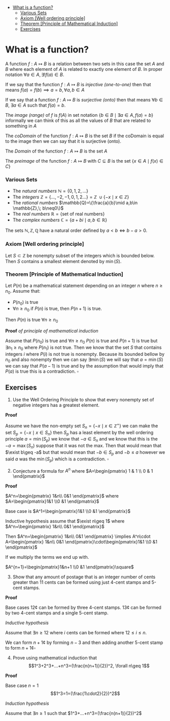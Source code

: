 

- [What is a function?](#what-is-a-function)
    - [Various Sets](#various-sets)
    - [Axiom \[Well ordering principle\]](#axiom-well-ordering-principle)
    - [Theorem \[Principle of Mathematical Induction\]](#theorem-principle-of-mathematical-induction)
  - [Exercises](#exercises)

# What is a function?

A function $f:A\mapsto B$ is a relation between two sets in this case the set  $A$ and $B$ where each element of $A$ is related to exactly one element of $B$.
In proper notation $\forall a\in A, \exists ! f(a)\in B$.

If we say that the function $f:A\mapsto B$ is _injective (one-to-one)_ then that means $f(a)=f(b)\implies a=b,\forall a,b\in A$

If we say that a function $f: A\mapsto B$ is _surjective (onto)_ then that means $\forall b\in B, \;\exists a \in A\text{ such that } f(a)=b$.

The _image (range)_ of $f$ is $f(A)$ in set notation $\{b\in B\mid \exists a \in A ,f(a)=b \}$ informally we can think of this as all the values of $B$ that are related to something in $A$

The _coDomain_ of the function $f:A\mapsto B$ is the set $B$ if the coDomain is equal to the image then we can say that it is surjective (onto).

The _Domain_ of the function $f: A\mapsto B$ is the set $A$

The _preimage_ of the function $f: A\mapsto B$ with $C\subseteq B$ is the set $\{x \in A\mid f(x)\in C\}$ 

### Various Sets

* The _natural numbers_ $\mathbb{N}=\{0,1,2,...\}$
* The _integers_ $\mathbb{Z}=\{...,-2,-1,0,1,2...\}= \mathbb{Z}\;\cup\{-x\mid x\in \mathbb{Z}\}$
* The _rational numbers_ $\mathbb{Q}=\{\frac{a}{b}\mid a,b\in \mathbb{Z},\; b\neq0\}$
* The _real numbers_ $\mathbb{R}=\{\text{set of real numbers}\}$
* The _complex numbers_ $\mathbb{C}=\{a+bi\mid a,b \in \mathbb{R}\}$

The sets $\mathbb{N},\mathbb{Z},\mathbb{Q}$ have a natural order defined by $a < b \iff b-a >0$.

### Axiom [Well ordering principle] 

Let $S \subset \mathbb{Z}$ be nonempty subset of the integers which is bounded below. Then $S$ contains a smallest element denoted by $\min(S)$.

### Theorem [Principle of Mathematical Induction]

Let $P(n)$ be a mathematical statement depending on an integer $n$ where $n\geq n_0$. Assume that:
* $P(n_0)$ is true
* $\forall n\geq n_0$ if $P(n)$ is true, then $P(n+1)$ is true.

Then $P(n)$ is true $\forall n\geq n_0$

**Proof** _of principle of mathematical induction_

Assume that $P(n_0)$ is true and $\forall n\geq n_0$ $P(n)$ is true and $P(n+1)$ is true but $\exists n_1\geq n_0$ where $P(n_1)$ is not true.
Then we know that the set $S$ that contains integers $i$ where $P(i)$ is not true is nonempty. Because its bounded bellow by $n_0$ and also nonempty then we can say $\exists \min(S)$ we will say that $a=\min(S)$ we can say that  $P(a-1)$ is true and by the assumption that would imply that $P(a)$ is true this is a contradiction. $\square$


## Exercises

1. Use the Well Ordering Principle to show that every nonempty set of negative integers has a greatest element.

**Proof**

Assume we have the non-empty set $S_n=\{-x\mid x\in \mathbb{Z}^+\}$ we can make the set $S_p=\{-x\mid x\in S_n \}$ then $S_p$ has a least element by the well ordering principle $a=\min(S_p)$ we know that $-a\in S_n$ and we know that this is the $-a=\max(S_n)$ suppose that it was not the max. Then that would mean that $\exist b\geq -a$ but that would mean that $-b \in S_p$ and $-b\leq a$ however we said $a$ was the $\min(S_p)$ which is a contradiction. $\square$ 

2. Conjecture a formula for $A^n$ where $A=\begin{pmatrix}
    1 & 1 \\ 
    0 & 1
\end{pmatrix}$

**Proof** 

$A^n=\begin{pmatrix}
    1&n\\
    0&1
\end{pmatrix}$ where $A=\begin{pmatrix}1&1 \\0 &1 \end{pmatrix}$

Base case is $A^1=\begin{pmatrix}1&1 \\0 &1 \end{pmatrix}$

Inductive hypothesis assume that $\exist n\geq 1$ where  $A^n=\begin{pmatrix}
    1&n\\
    0&1
\end{pmatrix}$

Then  $A^n=\begin{pmatrix}
    1&n\\
    0&1
\end{pmatrix} \implies A^n\cdot A=\begin{pmatrix}
    1&n\\
    0&1
\end{pmatrix}\cdot\begin{pmatrix}1&1 \\0 &1 \end{pmatrix}$ 

If we multiply the terms we end up with.

$A^{n+1}=\begin{pmatrix}1&n+1 \\0 &1 \end{pmatrix}\square$

3. Show that any amount of postage that is an integer number of cents greater than 11 cents can be formed using just 4-cent stamps and 5-cent stamps.

**Proof**

 Base cases $12¢$ can be formed by three 4-cent stamps. $13¢$ can be formed by two 4-cent stamps and a single 5-cent stamp.

 _Inductive hypothesis_
 
 Assume that $\exists n\geq 12$ where $i$ cents can be formed where $12\leq i \leq n$.

 We can form $n+1¢$ by forming $n-3$ and then adding another 5-cent stamp to 
 form $n+1¢\square$ 

4. Prove using mathematical induction that 
$$1^3+2^3+...+n^3=(\frac{n(n+1)}{2})^2, \forall n\geq 1$$

**Proof**

Base case $n=1$
$$1^3=1=(\frac{1\cdot2}{2})^2$$

_Induction hypothesis_

Assume that $\exists n\geq 1$ such that $1^3+...+n^3=(\frac{n(n+1)}{2})^2$
